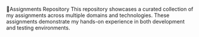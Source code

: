 📁Assignments Repository
This repository showcases a curated collection of my assignments across multiple domains and technologies. These assignments demonstrate my hands-on experience in both development and testing environments.
